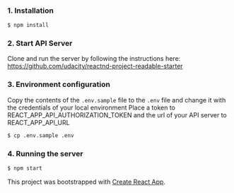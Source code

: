### 1. Installation

```sh
$ npm install
```

### 2. Start API Server
Clone and run the server by following the instructions here: https://github.com/udacity/reactnd-project-readable-starter

### 3. Environment configuration
Copy the contents of the `.env.sample` file to the `.env` file and change it with the credentials of your local environment
Place a token to REACT_APP_API_AUTHORIZATION_TOKEN and the url of your API server to REACT_APP_API_URL

```sh
$ cp .env.sample .env
```

### 4. Running the server
```sh
$ npm start
```

This project was bootstrapped with [Create React App](https://github.com/facebookincubator/create-react-app).
